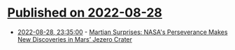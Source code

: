 # [Published on 2022-08-28](index.md)

* [2022-08-28, 23:35:00](https://soylentnews.org/article.pl?sid=22/08/28/0156227&from=rss) - [Martian Surprises: NASA's Perseverance Makes New Discoveries in Mars’ Jezero Crater](https://soylentnews.org/article.pl?sid=22/08/28/0156227&from=rss)
